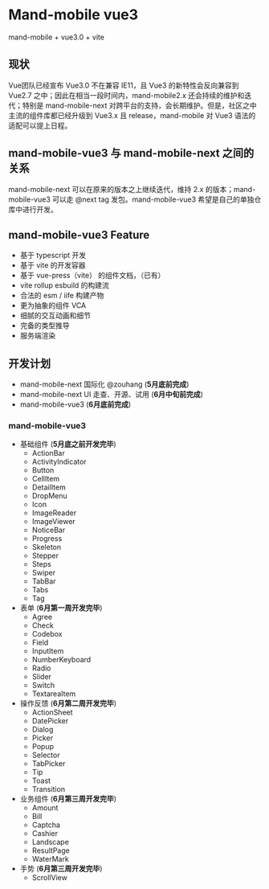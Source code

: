 # Mand-mobile vue3

mand-mobile + vue3.0 + vite

## 现状

Vue团队已经宣布 Vue3.0 不在兼容 IE11，且 Vue3 的新特性会反向兼容到 Vue2.7 之中；因此在相当一段时间内，mand-mobile2.x 还会持续的维护和迭代；特别是 mand-mobile-next 对跨平台的支持，会长期维护。但是，社区之中主流的组件库都已经升级到 Vue3.x 且 release，mand-mobile 对 Vue3 语法的适配可以提上日程。

## mand-mobile-vue3 与 mand-mobile-next 之间的关系

mand-mobile-next 可以在原来的版本之上继续迭代，维持 2.x 的版本；mand-mobile-vue3 可以走 @next tag 发包。mand-mobile-vue3 希望是自己的单独仓库中进行开发。

## mand-mobile-vue3 Feature

- 基于 typescript 开发
- 基于 vite 的开发容器
- 基于 vue-press（vite） 的组件文档，（已有）
- vite rollup esbuild 的构建流
- 合法的 esm / iife 构建产物
- 更为抽象的组件 VCA
- 细腻的交互动画和细节
- 完备的类型推导
- 服务端渲染

## 开发计划

- mand-mobile-next 国际化 @zouhang (**5月底前完成**)
- mand-mobile-next UI 走查、开源、试用 (**6月中旬前完成**)
- mand-mobile-vue3 (**6月底前完成**)

### mand-mobile-vue3

- 基础组件 (**5月底之前开发完毕**)
  - ActionBar
  - ActivityIndicator
  - Button
  - CellItem
  - DetailItem
  - DropMenu
  - Icon
  - ImageReader
  - ImageViewer
  - NoticeBar
  - Progress
  - Skeleton
  - Stepper
  - Steps
  - Swiper
  - TabBar
  - Tabs
  - Tag
- 表单 (**6月第一周开发完毕**)
  - Agree
  - Check
  - Codebox
  - Field
  - InputItem
  - NumberKeyboard
  - Radio
  - Slider
  - Switch
  - TextareaItem
- 操作反馈 (**6月第二周开发完毕**)
  - ActionSheet
  - DatePicker
  - Dialog
  - Picker
  - Popup
  - Selector
  - TabPicker
  - Tip
  - Toast
  - Transition
- 业务组件 (**6月第三周开发完毕**)
  - Amount
  - Bill
  - Captcha
  - Cashier
  - Landscape
  - ResultPage
  - WaterMark
- 手势 (**6月第三周开发完毕**)
  - ScrollView
